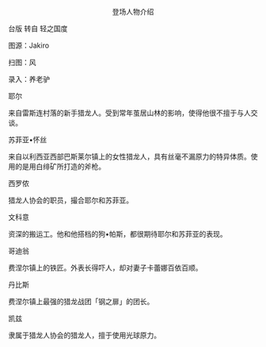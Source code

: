 <p align="center">登场人物介绍</p>

台版 转自 轻之国度

图源：Jakiro

扫图：风

录入：养老驴

耶尔

来自雷斯连村落的新手猎龙人。受到常年茧居山林的影响，使得他很不擅于与人交谈。

苏菲亚•怀丝

来自以利西亚西部巴斯莱尔镇上的女性猎龙人，具有丝毫不漏原力的特异体质。使用的是用白绯矿所打造的斧枪。

西罗侬

猎龙人协会的职员，撮合耶尔和苏菲亚。

文科意

资深的搬运工。他和他搭档的狗•帕斯，都很期待耶尔和苏菲亚的表现。

哥迪翁

费涅尔镇上的铁匠。外表长得吓人，却对妻子卡蕾娜百依百顺。

丹比斯

费涅尔镇上最强的猎龙战团「钢之扉」的团长。

凯兹

隶属于猎龙人协会的猎龙人，擅于使用光球原力。

